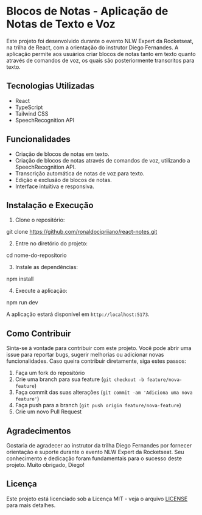 # Blocos de Notas - Aplicação de Notas de Texto e Voz

Este projeto foi desenvolvido durante o evento NLW Expert da Rocketseat, na trilha de React, com a orientação do instrutor Diego Fernandes. A aplicação permite aos usuários criar blocos de notas tanto em texto quanto através de comandos de voz, os quais são posteriormente transcritos para texto.

## Tecnologias Utilizadas

- React
- TypeScript
- Tailwind CSS
- SpeechRecognition API

## Funcionalidades

- Criação de blocos de notas em texto.
- Criação de blocos de notas através de comandos de voz, utilizando a SpeechRecognition API.
- Transcrição automática de notas de voz para texto.
- Edição e exclusão de blocos de notas.
- Interface intuitiva e responsiva.

## Instalação e Execução

1. Clone o repositório:

git clone https://github.com/ronaldocipriiano/react-notes.git

2. Entre no diretório do projeto:

cd nome-do-repositorio

3. Instale as dependências:

npm install

4. Execute a aplicação:

npm run dev

A aplicação estará disponível em `http://localhost:5173`.


## Como Contribuir

Sinta-se à vontade para contribuir com este projeto. Você pode abrir uma issue para reportar bugs, sugerir melhorias ou adicionar novas funcionalidades. Caso queira contribuir diretamente, siga estes passos:

1. Faça um fork do repositório
2. Crie uma branch para sua feature (`git checkout -b feature/nova-feature`)
3. Faça commit das suas alterações (`git commit -am 'Adiciona uma nova feature'`)
4. Faça push para a branch (`git push origin feature/nova-feature`)
5. Crie um novo Pull Request

## Agradecimentos

Gostaria de agradecer ao instrutor da trilha Diego Fernandes por fornecer orientação e suporte durante o evento NLW Expert da Rocketseat. Seu conhecimento e dedicação foram fundamentais para o sucesso deste projeto. Muito obrigado, Diego!

## Licença

Este projeto está licenciado sob a Licença MIT - veja o arquivo [LICENSE](LICENSE) para mais detalhes.